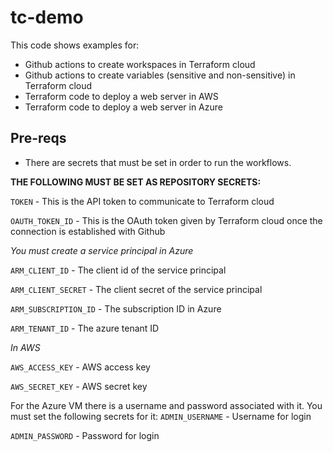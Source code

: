 # tc-demo

This code shows examples for:
- Github actions to create workspaces in Terraform cloud
- Github actions to create variables (sensitive and non-sensitive) in Terraform cloud
- Terraform code to deploy a web server in AWS
- Terraform code to deploy a web server in Azure

## Pre-reqs

- There are secrets that must be set in order to run the workflows.

**THE FOLLOWING MUST BE SET AS REPOSITORY SECRETS:**

`TOKEN` - This is the API token to communicate to Terraform cloud

`OAUTH_TOKEN_ID` - This is the OAuth token given by Terraform cloud once the connection is established with Github

_You must create a service principal in Azure_

`ARM_CLIENT_ID` - The client id of the service principal

`ARM_CLIENT_SECRET` - The client secret of the service principal

`ARM_SUBSCRIPTION_ID` - The subscription ID in Azure

`ARM_TENANT_ID` - The azure tenant ID

_In AWS_

`AWS_ACCESS_KEY` - AWS access key

`AWS_SECRET_KEY` - AWS secret key

For the Azure VM there is a username and password associated with it.  You must set the following secrets for it:
`ADMIN_USERNAME` - Username for login

`ADMIN_PASSWORD` - Password for login
